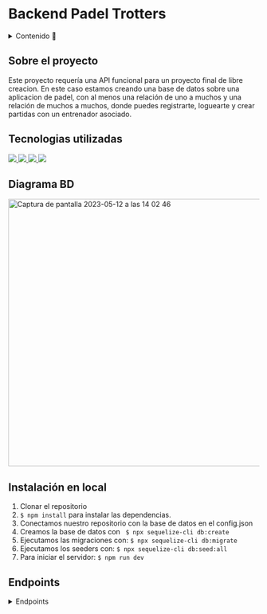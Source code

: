 # Backend Padel Trotters

<details>
  <summary>Contenido 📝</summary>
  <ol>
    <li><a href="#sobre-el-proyecto">Sobre el proyecto</a></li>
    <li><a href="#Tecnologias-utilizadas">Tecnologias utilizadas</a></li>
    <li><a href="#diagrama-bd">Diagrama</a></li>
    <li><a href="#instalación-en-local">Instalación</a></li>
    <li><a href="#endpoints">Endpoints</a></li>
  </ol>
</details>

## Sobre el proyecto
Este proyecto requería una API funcional para un proyecto final de libre creacion. En este caso estamos creando una base de datos sobre una aplicacion de padel, con al menos una relación de uno a muchos y una relación de muchos a muchos, donde puedes registrarte, loguearte y crear partidas con un entrenador asociado.

## Tecnologias utilizadas

<a href="https://www.expressjs.com/">
    <img src= "https://img.shields.io/badge/express.js-%23404d59.svg?style=for-the-badge&logo=express&logoColor=%2361DAFB"/>
</a>
<a href="https://nodejs.org/es/">
    <img src= "https://img.shields.io/badge/node.js-026E00?style=for-the-badge&logo=node.js&logoColor=white"/>
</a>
<a href="https://developer.mozilla.org/es/docs/Web/JavaScript">
    <img src= "https://img.shields.io/badge/javascript-EFD81D?style=for-the-badge&logo=javascript&logoColor=black"/>
</a>
<a href="https://www.mysql.com/">
  <img src="https://img.shields.io/badge/mysql-%2300f.svg?style=for-the-badge&logo=mysql&logoColor=white"/>
</a>

## Diagrama BD
<img width="537" alt="Captura de pantalla 2023-05-12 a las 14 02 46" src="https://github.com/s0usaa/dav-fsd-geekshub-BBDD-final/assets/120210515/2074e115-9858-4846-8d73-f237159567f1">

## Instalación en local
1. Clonar el repositorio
2. ` $ npm install ` para instalar las dependencias.
3. Conectamos nuestro repositorio con la base de datos en el config.json
4. Creamos la base de datos con ``` $ npx sequelize-cli db:create```
5. Ejecutamos las migraciones con: ``` $ npx sequelize-cli db:migrate ``` 
6. Ejecutamos los seeders con: ``` $ npx sequelize-cli db:seed:all ``` 
7. Para iniciar el servidor:  ``` $ npm run dev ```

## Endpoints
<details> -->
<summary>Endpoints</summary>
  
  Para ver y utilizar los endpoints del proyecto, basta con descargar la compilacion e importarla en Postman.
  
  [PadelTrotters.postman_collection2.json.zip](https://github.com/s0usaa/dav-fsd-geekshub-BBDD-final/files/11463701/PadelTrotters.postman_collection2.json.zip)
